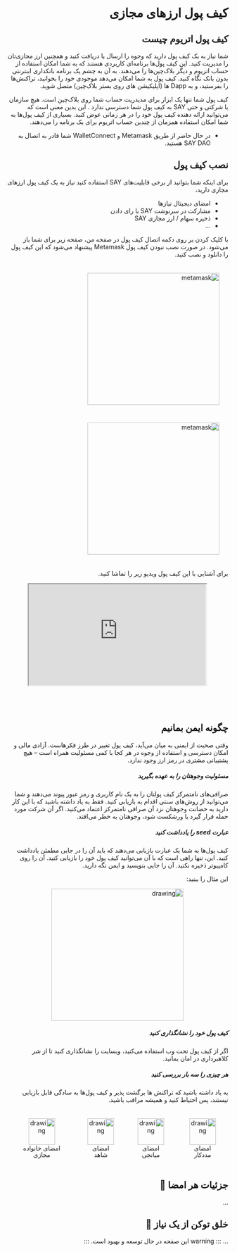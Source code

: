 <div dir="rtl" markdown="1">

# کیف پول‌ ارزهای مجازی

## کیف پول اتریوم چیست

شما نیاز به یک کیف پول دارید که وجوه را ارسال یا دریافت کنید و همچنین ارز مجازی‌تان را مدیریت کنید.
این کیف پول‌‌ها برنامه‌ای کاربردی هستند که به شما امکان استفاده از حساب اتریوم و دیگر بلاک‌چین‌ها را می‌دهند. به آن به چشم یک برنامه بانکداری ابنترنتی بدون بانک نگاه کنید. کیف پول به شما امکان می‌دهد موجودی خود را بخوانید، تراکنش‌ها را بفرستید، و به Dapp ها (اپلیکیشن ‌های روی بستر بلاک‌چین) متصل شوید.

کیف پول شما تنها یک ابزار برای مدیدریت حساب شما روی بلاک‌چین است. هیچ سازمان یا شرکتی و حتی SAY به کیف پول شما دسترسی ندارد . این بدین معنی است که می‌توانید ارائه دهنده کیف پول خود را در هر زمانی عوض کنید. بسیاری از کیف پول‌ها به شما امکان استفاده همزمان از چندین حساب اتریوم برای یک برنامه را می‌دهند.

- در حال حاضر از طریق Metamask و WalletConnect شما قادر به اتصال به SAY DAO هستید.

## نصب کیف پول

برای اینکه شما بتوانید از برخی قابلیت‌های SAY استفاده کنید نیاز به یک کیف پول ارزهای مجازی دارید،

- امضای دیجیتال نیازها
- مشارکت در سرنوشت SAY با رای دادن
- ذخیره سهام / ارز مجازی SAY
- ...

با کلیک کردن بر روی دکمه اتصال کیف پول در صفحه من، صفحه زیر برای شما باز می‌شود.
در صورت نصب نبودن کیف پول Metamask پیشنهاد می‌شود که این کیف پول را دانلود و نصب کنید.

<div>
<img style="margin: 20px" src="/images/metamask.png?raw=true" alt="metamask" width="300"/>
<img style="margin: 20px" src="/images/noMetamask.png?raw=true" alt="metamask" width="300"/>
</div>

برای آشنایی با این کیف پول ویدیو زیر را تماشا کنید.

<style>.h_iframe-aparat_embed_frame{position:relative;}.h_iframe-aparat_embed_frame .ratio{display:block;width:100%;height:auto;}.h_iframe-aparat_embed_frame iframe{position:absolute;top:0;left:0;width:80%;height:80%;}</style>
<div class="h_iframe-aparat_embed_frame">
    <span style="display: block;padding-top: 57%;"></span>
    <iframe style="right: 0px;margin: auto" src="https://www.aparat.com/video/video/embed/videohash/jv3Yn/vt/frame"  allowFullScreen="true" webkitallowfullscreen="true" mozallowfullscreen="true"></iframe>
</div>

## چگونه ایمن بمانیم

وقتی صحبت از ایمنی به میان می‌آید، کیف پول تغییر در طرز فکرهاست. آزادی مالی و امکان دسترسی و استفاده از وجوه در هر کجا با کمی مسئولیت همراه است – هیچ پشتیبانی مشتری در رمز ارز وجود ندارد.

##### مسئولیت وجوهتان را به عهده بگیرید

صرافی‌های نامتمرکز کیف پولتان را به یک نام کاربری و رمز عبور پیوند می‌دهند و شما می‌توانید از روش‌های سنتی اقدام به بازیابی کنید. فقط به یاد داشته باشید که با این کار دارید به حضانت وجوهتان نزد آن صرافی نامتمرکز اعتماد می‌کنید. اگر آن شرکت مورد حمله قرار گیرد یا ورشکست شود، وجوهتان به خطر می‌افتد.

##### عبارت seed را یادداشت کنید

کیف پول‌ها به شما یک عبارت بازیابی می‌دهند که باید آن را در جایی مطمئن یادداشت کنید. این، تنها راهی است که با آن می‌توانید کیف پول خود را بازیابی کنید.
آن را روی کامپیوتر ذخیره نکنید. آن را جایی بنویسید و ایمن نگه دارید.

این مثال را ببنید:

<div style="display: flex; justify-content:center">
    <img src="/images/seeds.png" alt="drawing" width="300"/>
</div>

##### کیف پول خود را نشانگذاری کنید

اگر از کیف پول تحت وب استفاده می‌کنید، وبسایت را نشانگذاری کنید تا از شر کلاهبرداری در امان بمانید.

##### هر چیزی را سه بار بررسی کنید

به یاد داشته باشید که تراکنش ها برگشت پذیر و کیف پول‌ها به سادگی قابل بازیابی نیستند، پس احتیاط کنید و همیشه مراقب باشید.

<div style="display: flex; justify-content:center; flex-wrap: nowrap; ">
    <div  style="margin: 20px;  text-align: center;">
        <img src="/images/signature.svg" alt="drawing" width="60"/>
        <p style=" text-align: center;  line-height: 15px;  font-size: 14px; margin: 0">
            امضای مددکار
        </p>
    </div>
    <div  style="margin: 20px;  text-align: center;">
        <img src="/images/signature-pink.svg" alt="drawing" width="60"/>
        <p style=" text-align: center;  line-height: 15px;  font-size: 14px; margin: 0">
            امضای میانجی
        </p>
    </div>
    <div  style="margin: 20px;  text-align: center;">
        <img src="/images/signature-blue.svg" alt="drawing" width="60"/>
        <p style=" text-align: center;  line-height: 15px;  font-size: 14px; margin: 0">
            امضای شاهد
        </p>
    </div>
    <div  style="margin: 20px;  text-align: center;">
        <img src="/images/signature-gold.svg" alt="drawing" width="60"/>
        <p style=" text-align: center;  line-height: 15px;  font-size: 14px; margin: 0">
            امضای خانواده مجازی
        </p>
    </div>
</div>

## جزئیات هر امضا 🚧

<!-- ### مددکار
### شاهد
### میانجی
### خانواده مجازی  -->

...

## خلق توکن از یک نیاز 🚧

...
::: warning
این صفحه در حال توسعه و بهبود است.
:::

</div>
